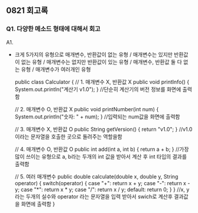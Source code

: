 ## 0821 회고록

### Q1. 다양한 메소드 형태에 대해서 회고
A1. 
* 크게 5가지의 유형으로 매개변수, 반환값이 없는 유형 / 매개변수는 있지만 반환값이 없는 유형 / 매개변수는 없지만 반환값이 있는 유형 / 매개변수, 반환값 둘 다 없는 유형 / 매개변수가 여러개인 유형

  public class Calculator {
    // 1. 매개변수 X, 반환값 X
    public void printInfo() {
        System.out.println("계산기 v1.0");
    }
    //단순히 계산기의 버전 정보를 화면에 출력함

    // 2. 매개변수 O, 반환값 X
    public void printNumber(int num) {
        System.out.println("숫자: " + num);
    }
    //입력되는 num값을 화면에 출력함 

    // 3. 매개변수 X, 반환값 O
    public String getVersion() {
        return "v1.0";
    }
    //v1.0 이라는 문자열을 호출한 곳으로 돌려주는 역할을함

    // 4. 매개변수 O, 반환값 O
    public int add(int a, int b) {
        return a + b;
    }
    //가장 많이 쓰이는 유형으로 a, b라는 두개의 int 값을 받아서 계산 후 int 타입의 결과를 출력함

    // 5. 여러 매개변수
    public double calculate(double x, double y, String operator) {
        switch(operator) {
            case "+": return x + y;
            case "-": return x - y;
            case "*": return x * y;
            case "/": return x / y;
            default: return 0;
        }
    }
    //x, y 라는 두개의 실수와 operator 라는 문자열을 입력 받아서 swich로 계산후 결과값을 화면에 출력함
}

